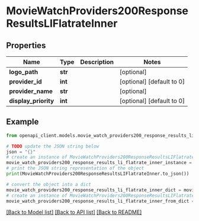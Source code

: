 # MovieWatchProviders200ResponseResultsLIFlatrateInner


## Properties

Name | Type | Description | Notes
------------ | ------------- | ------------- | -------------
**logo_path** | **str** |  | [optional] 
**provider_id** | **int** |  | [optional] [default to 0]
**provider_name** | **str** |  | [optional] 
**display_priority** | **int** |  | [optional] [default to 0]

## Example

```python
from openapi_client.models.movie_watch_providers200_response_results_li_flatrate_inner import MovieWatchProviders200ResponseResultsLIFlatrateInner

# TODO update the JSON string below
json = "{}"
# create an instance of MovieWatchProviders200ResponseResultsLIFlatrateInner from a JSON string
movie_watch_providers200_response_results_li_flatrate_inner_instance = MovieWatchProviders200ResponseResultsLIFlatrateInner.from_json(json)
# print the JSON string representation of the object
print(MovieWatchProviders200ResponseResultsLIFlatrateInner.to_json())

# convert the object into a dict
movie_watch_providers200_response_results_li_flatrate_inner_dict = movie_watch_providers200_response_results_li_flatrate_inner_instance.to_dict()
# create an instance of MovieWatchProviders200ResponseResultsLIFlatrateInner from a dict
movie_watch_providers200_response_results_li_flatrate_inner_from_dict = MovieWatchProviders200ResponseResultsLIFlatrateInner.from_dict(movie_watch_providers200_response_results_li_flatrate_inner_dict)
```
[[Back to Model list]](../README.md#documentation-for-models) [[Back to API list]](../README.md#documentation-for-api-endpoints) [[Back to README]](../README.md)


